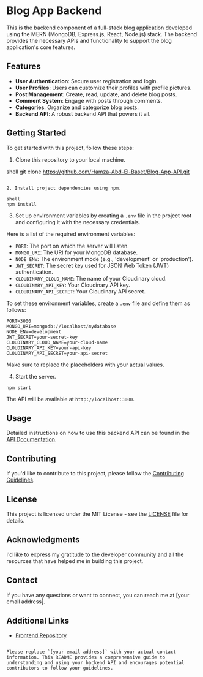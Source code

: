 # Blog App Backend

This is the backend component of a full-stack blog application developed using the MERN (MongoDB, Express.js, React, Node.js) stack. The backend provides the necessary APIs and functionality to support the blog application's core features.

## Features

- **User Authentication**: Secure user registration and login.
- **User Profiles**: Users can customize their profiles with profile pictures.
- **Post Management**: Create, read, update, and delete blog posts.
- **Comment System**: Engage with posts through comments.
- **Categories**: Organize and categorize blog posts.
- **Backend API**: A robust backend API that powers it all.


## Getting Started

To get started with this project, follow these steps:

1. Clone this repository to your local machine.

shell
git clone https://github.com/Hamza-Abd-El-Baset/Blog-App-API.git
```

2. Install project dependencies using npm.

shell
npm install
```

3. Set up environment variables by creating a `.env` file in the project root and configuring it with the necessary credentials. 

Here is a list of the required environment variables:

- `PORT`: The port on which the server will listen.
- `MONGO_URI`: The URI for your MongoDB database.
- `NODE_ENV`: The environment mode (e.g., 'development' or 'production').
- `JWT_SECRET`: The secret key used for JSON Web Token (JWT) authentication.
- `CLOUDINARY_CLOUD_NAME`: The name of your Cloudinary cloud.
- `CLOUDINARY_API_KEY`: Your Cloudinary API key.
- `CLOUDINARY_API_SECRET`: Your Cloudinary API secret.

To set these environment variables, create a `.env` file and define them as follows:

```shell
PORT=3000
MONGO_URI=mongodb://localhost/mydatabase
NODE_ENV=development
JWT_SECRET=your-secret-key
CLOUDINARY_CLOUD_NAME=your-cloud-name
CLOUDINARY_API_KEY=your-api-key
CLOUDINARY_API_SECRET=your-api-secret
```

Make sure to replace the placeholders with your actual values.

4. Start the server.

```shell
npm start
```

The API will be available at `http://localhost:3000`.

## Usage

Detailed instructions on how to use this backend API can be found in the [API Documentation](https://blog-app-api-ypu6.onrender.com/).

## Contributing

If you'd like to contribute to this project, please follow the [Contributing Guidelines](CONTRIBUTING.md).

## License

This project is licensed under the MIT License - see the [LICENSE](LICENSE) file for details.

## Acknowledgments

I'd like to express my gratitude to the developer community and all the resources that have helped me in building this project.

## Contact

If you have any questions or want to connect, you can reach me at [your email address].

## Additional Links

- [Frontend Repository](https://github.com/Hamza-Abd-El-Baset/Blog-App-Frontend)
```

Please replace `[your email address]` with your actual contact information. This README provides a comprehensive guide to understanding and using your backend API and encourages potential contributors to follow your guidelines.
